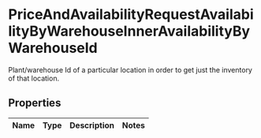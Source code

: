 

# PriceAndAvailabilityRequestAvailabilityByWarehouseInnerAvailabilityByWarehouseId

Plant/warehouse Id of a particular location in order to get just the inventory of that location.

## Properties

| Name | Type | Description | Notes |
|------------ | ------------- | ------------- | -------------|



